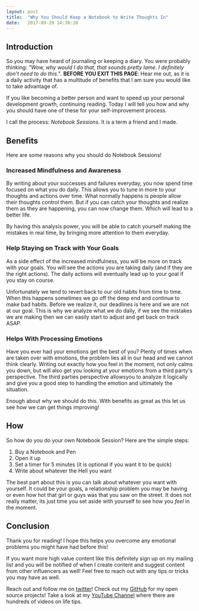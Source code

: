 ```yaml
---
layout: post
title:  "Why You Should Keep a Notebook to Write Thoughts In"
date:   2017-09-29 14:38:20 
---
```


## Introduction 

So you may have heard of journaling or keeping a diary.  You were probably thinking: *"Wow, why would I do that, that sounds pretty lame. I definitely don't need to do this."*. **BEFORE YOU EXIT THIS PAGE**: Hear me out, as it is a daily activity that has a multitude of benefits that I am sure you would like to take advantage of.  

If you like becoming a better person and want to speed up your personal development growth, continuing reading. Today I will tell you how and why you should have one of these for your self-improvement process.

I call the process: *Notebook Sessions*.  It is a term a friend and I made.

## Benefits

Here are some reasons why you should do Notebook Sessions!

### Increased Mindfulness and Awareness

By writing about your successes and failures everyday, you now spend time focused on what you do daily.  This allows you to tune in more to your thoughts and actions over time.  What normally happens is people allow their thoughts control them.  But if you can catch your thoughts and realize them as they are happening, you can now change them.  Which will lead to a better life.  

By having this analysis power, you will be able to catch yourself making the mistakes in real time, by bringing more attention to them everyday.


### Help Staying on Track with Your Goals

As a side effect of the increased mindfulness, you will be more on track with your goals.  You will see the actions you are taking daily (and if they are the right actions).  The daily actions will eventually lead up to your goal if you stay on course.  

Unfortunately we tend to revert back to our old habits from time to time.  When this happens sometimes we go off the deep end and continue to make bad habits.  Before we realize it, our deadlines is here and we are not at our goal.  This is why we analyze what we do daily, if we see the mistakes we are making then we can easily start to adjust and get back on track ASAP.

### Helps With Processing Emotions

Have you ever had your emotions get the best of you? Plenty of times when are taken over with emotions, the problem lies all in our head and we cannot think clearly.  Writing out exactly how you feel in the moment, not only calms you down, but will also get you looking at your emotions from a third party's perspective.  The third parties perspective allowsyou to analyze it logically and give you a good step to handling the emotion and ultimately the situation.

Enough about why we should do this.  With benefits as great as this let us see how we can get things improving!

## How

So how do you do your own Notebook Session? Here are the simple steps:

1. Buy a Notebook and Pen
2. Open it up
3. Set a timer for 5 minutes (it is optional if you want it to be quick)
4. Write about whatever the Hell you want

The best part about this is you can talk about whatever you want with yourself.  It could be your goals, a relationship problem you may be having or even how hot that girl or guys was that you saw on the street.  It does not really matter, its just time you set aside with yourself to see how you *feel* in the moment.

## Conclusion

Thank you for reading! I hope this helps you overcome any emotional problems you might have had before this!

If you want more high value content like this definitely sign up on my mailing list and you will be notified of when I create content and suggest content from other influencers as well! Feel free to reach out with any tips or tricks you may have as well.Reach out and follow me on [twitter][twitter]!  Check out my [GitHub][github] for my open source projects! Take a look at my [YouTube Channel][youtube] where there are hundreds of videos on life tips.[github]: https://github.com/acucciniello[twitter]: https://twitter.com/antocucciniello[youtube]: https://www.youtube.com/channel/UC8icMMql5SjCaXXMvILGIUA
[goalsBP]: http://www.acucciniello.com/How-I-Plan-Out-My-Time-and-Goals/
